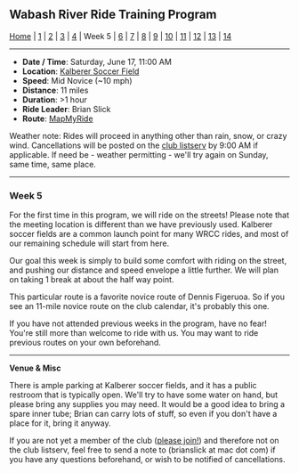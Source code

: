 ## Wabash River Ride Training Program

[Home](../README.md) | [1](wrrtp_week1.md) | [2](wrrtp_week2.md) | [3](wrrtp_week3.md) | [4](wrrtp_week4.md) | Week 5 | [6](wrrtp_week6.md) | [7](wrrtp_week7.md) | [8](wrrtp_week8.md) | [9](wrrtp_week9.md) | [10](wrrtp_week10.md) | [11](wrrtp_week11.md) | [12](wrrtp_week12.md) | [13](wrrtp_week13.md) | [14](wrrtp_week14.md)

----

* **Date / Time**: Saturday, June 17, 11:00 AM
* **Location**: [Kalberer Soccer Field](https://mapsengine.google.com/map/edit?mid=zV7CIYfA0Jks.k1UqM1eQ3X4s)
* **Speed**: Mid Novice (~10 mph)
* **Distance**: 11 miles
* **Duration**: >1 hour
* **Ride Leader**: Brian Slick
* **Route**: [MapMyRide](https://www.mapmyride.com/routes/view/1516426519)

Weather note: Rides will proceed in anything other than rain, snow, or crazy wind. Cancellations will be posted on the [club listserv](http://wrcc-in.org/wp/?page_id=89) by 9:00 AM if applicable. If need be - weather permitting - we'll try again on Sunday, same time, same place.

----

### Week 5

For the first time in this program, we will ride on the streets! Please note that the meeting location is different than we have previously used. Kalberer soccer fields are a common launch point for many WRCC rides, and most of our remaining schedule will start from here.

Our goal this week is simply to build some comfort with riding on the street, and pushing our distance and speed envelope a little further.  We will plan on taking 1 break at about the half way point.

This particular route is a favorite novice route of Dennis Figeruoa. So if you see an 11-mile novice route on the club calendar, it's probably this one.

If you have not attended previous weeks in the program, have no fear! You're still more than welcome to ride with us. You may want to ride previous routes on your own beforehand.

----

**Venue & Misc**

There is ample parking at Kalberer soccer fields, and it has a public restroom that is typically open. We'll try to have some water on hand, but please bring any supplies you may need. It would be a good idea to bring a spare inner tube; Brian can carry lots of stuff, so even if you don't have a place for it, bring it anyway.

If you are not yet a member of the club ([please join!](http://wrcc-in.org/wp/?page_id=85)) and therefore not on the club listserv, feel free to send a note to (brianslick at mac dot com) if you have any questions beforehand, or wish to be notified of cancellations.